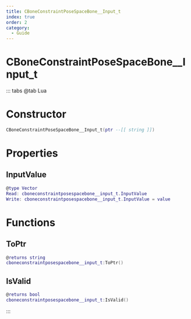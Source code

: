 ```yaml
---
title: CBoneConstraintPoseSpaceBone__Input_t
index: true
order: 2
category:
  - Guide
---
```


# CBoneConstraintPoseSpaceBone__Input_t

::: tabs
@tab Lua
# Constructor
```lua
CBoneConstraintPoseSpaceBone__Input_t(ptr --[[ string ]])
```
# Properties
## InputValue 
```lua
@type Vector
Read: cboneconstraintposespacebone__input_t.InputValue
Write: cboneconstraintposespacebone__input_t.InputValue = value
```
# Functions
## ToPtr
```lua
@returns string
cboneconstraintposespacebone__input_t:ToPtr()
```
## IsValid
```lua
@returns bool
cboneconstraintposespacebone__input_t:IsValid()
```

:::